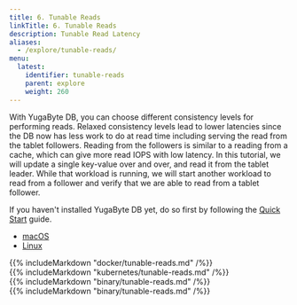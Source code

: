 ```yaml
---
title: 6. Tunable Reads
linkTitle: 6. Tunable Reads
description: Tunable Read Latency
aliases:
  - /explore/tunable-reads/
menu:
  latest:
    identifier: tunable-reads
    parent: explore
    weight: 260
---
```


With YugaByte DB, you can choose different consistency levels for performing reads. Relaxed consistency levels lead to lower latencies since the DB now has less work to do at read time including serving the read from the tablet followers. Reading from the followers is similar to a reading from a cache, which can give more read IOPS with low latency. In this tutorial, we will update a single key-value over and over, and read it from the tablet leader. While that workload is running, we will start another workload to read from a follower and verify that we are able to read from a tablet follower.

If you haven't installed YugaByte DB yet, do so first by following the [Quick Start](../../quick-start/install/) guide.

<ul class="nav nav-tabs nav-tabs-yb">
  <li class="active">
    <a href="#macos">
      <i class="fa fa-apple" aria-hidden="true"></i>
      macOS
    </a>
  </li>
  <li>
    <a href="#linux">
      <i class="fa fa-linux" aria-hidden="true"></i>
      Linux
    </a>
  </li>
</ul>

<div class="tab-content">
  <div id="docker" class="tab-pane fade">
    {{% includeMarkdown "docker/tunable-reads.md" /%}}
  </div>
  <div id="kubernetes" class="tab-pane fade">
    {{% includeMarkdown "kubernetes/tunable-reads.md" /%}}
  </div>
  <div id="macos" class="tab-pane fade in active">
    {{% includeMarkdown "binary/tunable-reads.md" /%}}
  </div>
  <div id="linux" class="tab-pane fade">
    {{% includeMarkdown "binary/tunable-reads.md" /%}}
  </div> 
</div>

